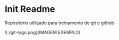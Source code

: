 # Init Readme

Repositório utilizado para treinamento do git e github

![./git-logo.png](IMAGEM EXEMPLO)